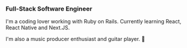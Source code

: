 ### Full-Stack Software Engineer
I'm a coding lover working with Ruby on Rails.
Currently learning React, React Native and Next.JS.

I'm also a music producer enthusiast and guitar player. 🎸
